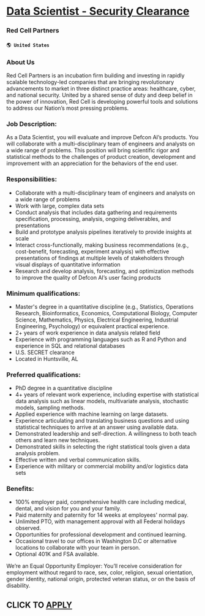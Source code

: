 # [Data Scientist - Security Clearance](https://www.remotewlb.com/apply/data-scientist-security-clearance-77649)  
### Red Cell Partners  
#### `🌎 United States`  

### About Us

Red Cell Partners is an incubation firm building and investing in rapidly scalable technology-led companies that are bringing revolutionary advancements to market in three distinct practice areas: healthcare, cyber, and national security. United by a shared sense of duty and deep belief in the power of innovation, Red Cell is developing powerful tools and solutions to address our Nation’s most pressing problems.

### Job Description:

As a Data Scientist, you will evaluate and improve Defcon AI’s products. You will collaborate with a multi-disciplinary team of engineers and analysts on a wide range of problems. This position will bring scientific rigor and statistical methods to the challenges of product creation, development and improvement with an appreciation for the behaviors of the end user.

### Responsibilities:

  * Collaborate with a multi-disciplinary team of engineers and analysts on a wide range of problems 
  * Work with large, complex data sets 
  * Conduct analysis that includes data gathering and requirements specification, processing, analysis, ongoing deliverables, and presentations 
  * Build and prototype analysis pipelines iteratively to provide insights at scale 
  * Interact cross-functionally, making business recommendations (e.g., cost-benefit, forecasting, experiment analysis) with effective presentations of findings at multiple levels of stakeholders through visual displays of quantitative information 
  * Research and develop analysis, forecasting, and optimization methods to improve the quality of Defcon AI’s user facing products 

### Minimum qualifications:

  * Master's degree in a quantitative discipline (e.g., Statistics, Operations Research, Bioinformatics, Economics, Computational Biology, Computer Science, Mathematics, Physics, Electrical Engineering, Industrial Engineering, Psychology) or equivalent practical experience. 
  * 2+ years of work experience in data analysis related field 
  * Experience with programming languages such as R and Python and experience in SQL and relational databases 
  * U.S. SECRET clearance 
  * Located in Huntsville, AL 

### Preferred qualifications:

  * PhD degree in a quantitative discipline 
  * 4+ years of relevant work experience, including expertise with statistical data analysis such as linear models, multivariate analysis, stochastic models, sampling methods. 
  * Applied experience with machine learning on large datasets. 
  * Experience articulating and translating business questions and using statistical techniques to arrive at an answer using available data. 
  * Demonstrated leadership and self-direction. A willingness to both teach others and learn new techniques. 
  * Demonstrated skills in selecting the right statistical tools given a data analysis problem. 
  * Effective written and verbal communication skills. 
  * Experience with military or commercial mobility and/or logistics data sets 

### Benefits:

  * 100% employer paid, comprehensive health care including medical, dental, and vision for you and your family.
  * Paid maternity and paternity for 14 weeks at employees' normal pay.
  * Unlimited PTO, with management approval with all Federal holidays observed.
  * Opportunities for professional development and continued learning.
  * Occasional travel to our offices in Washington D.C or alternative locations to collaborate with your team in person.
  * Optional 401K and FSA available.

We’re an Equal Opportunity Employer: You’ll receive consideration for employment without regard to race, sex, color, religion, sexual orientation, gender identity, national origin, protected veteran status, or on the basis of disability.

  
## CLICK TO [APPLY](https://www.remotewlb.com/apply/data-scientist-security-clearance-77649)

